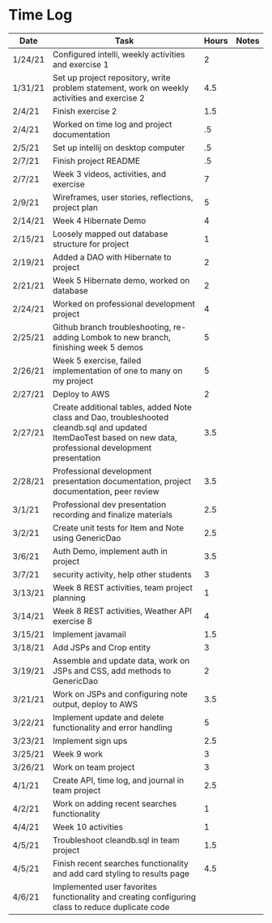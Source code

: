 # Time Log

| Date | Task | Hours | Notes|
|------|------|-------|------|
|1/24/21|Configured intelli, weekly activities and exercise 1 | 2|
|1/31/21| Set up project repository, write problem statement, work on weekly activities and exercise 2|4.5| |
|2/4/21|Finish exercise 2|1.5|
|2/4/21|Worked on time log and project documentation|.5|
|2/5/21|Set up intellij on desktop computer|.5|
|2/7/21|Finish project README|.5|
|2/7/21|Week 3 videos, activities, and exercise|7|
|2/9/21|Wireframes, user stories, reflections, project plan|5|
|2/14/21|Week 4 Hibernate Demo|4|
|2/15/21|Loosely mapped out database structure for project|1|
|2/19/21|Added a DAO with Hibernate to project|2|
|2/21/21|Week 5 Hibernate demo, worked on database|2|
|2/24/21|Worked on professional development project|4|
|2/25/21|Github branch troubleshooting, re-adding Lombok to new branch, finishing week 5 demos|5|
|2/26/21|Week 5 exercise, failed implementation of one to many on my project|5|
|2/27/21|Deploy to AWS|2|
|2/27/21|Create additional tables, added Note class and Dao, troubleshooted cleandb.sql and updated ItemDaoTest based on new data, professional development presentation|3.5|
|2/28/21|Professional development presentation documentation, project documentation, peer review|3.5|
|3/1/21|Professional dev presentation recording and finalize materials|2.5|
|3/2/21|Create unit tests for Item and Note using GenericDao |2.5|
|3/6/21|Auth Demo, implement auth in project|3.5|
|3/7/21|security activity, help other students|3|
|3/13/21|Week 8 REST activities, team project planning|1|
|3/14/21|Week 8 REST activities, Weather API exercise 8|4|
|3/15/21|Implement javamail|1.5|
|3/18/21|Add JSPs and Crop entity|3|
|3/19/21|Assemble and update data, work on JSPs and CSS, add methods to GenericDao|2|
|3/21/21|Work on JSPs and configuring note output, deploy to AWS|3.5|
|3/22/21|Implement update and delete functionality and error handling|5|
|3/23/21|Implement sign ups|2.5|
|3/25/21|Week 9 work|3|
|3/26/21|Work on team project|3|
|4/1/21|Create API, time log, and journal in team project|2.5|
|4/2/21|Work on adding recent searches functionality|1|
|4/4/21|Week 10 activities|1|
|4/5/21|Troubleshoot cleandb.sql in team project|1.5|
|4/5/21|Finish recent searches functionality and add card styling to results page|4.5|
|4/6/21|Implemented user favorites functionality and creating configuring class to reduce duplicate code||